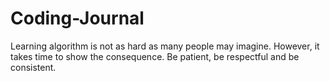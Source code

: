 # Coding-Journal

Learning algorithm is not as hard as many people may imagine. However, it takes time to show the consequence. Be patient, be respectful and be consistent. 